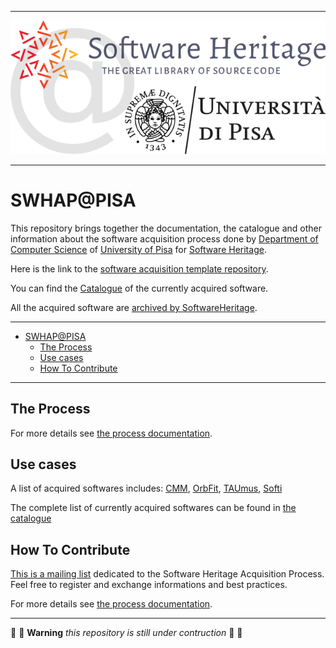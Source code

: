 
---
<p align="center">
  <img src="./SWHAP-PISA-LOGO-HEAD.png" alt="SWHAP@PISA"/>
</p>
<!-- ![SWHAP@PISA](./DOCS_OLD/IMAGES/SWHAP-PISA-LOGO-HEAD.png) -->

---

# SWHAP@PISA

This repository brings together the documentation, the catalogue and other information about the software acquisition process done by [Department of Computer Science](https://di.unipi.it) of [University of Pisa](https://unipi.it) for [Software Heritage](https://www.softwareheritage.org).

Here is the link to the [software acquisition template repository](https://github.com/Unipisa/SWHAP-TEMPLATE).

You can find the [Catalogue](catalogue.md) of the currently acquired software.

All the acquired software are [archived by SoftwareHeritage](https://archive.softwareheritage.org/browse/search/?q=https%3A%2F%2Fgithub.com%2FUnipisa%2F).


---

- [SWHAP@PISA](#swhappisa)
  - [The Process](#the-process)
  - [Use cases](#use-cases)
  - [How To Contribute](#how-to-contribute)



---

## The Process


For more details see [the process documentation](https://github.com/SoftwareHeritage/swhapguide/blob/master/SWHAP%40Pisa.pdf).


## Use cases

A list of acquired softwares includes: [CMM](https://github.com/Unipisa/CMM), [OrbFit](https://github.com/Unipisa/OrbFit), [TAUmus](https://github.com/Unipisa/TAUmus), [Softi](https://github.com/Unipisa/Softi)

The complete list of currently acquired softwares can be found in [the catalogue](./catalogue.md)

## How To Contribute
<!--_Here a brief description of how an acquisition can be done_ -->

[This is a mailing list](https://sympa.inria.fr/sympa/info/swhap) dedicated to the Software Heritage Acquisition Process.
Feel free to register and exchange informations and best practices.

For more details see [the process documentation](https://github.com/SoftwareHeritage/swhapguide/blob/master/SWHAP%40Pisa.pdf).


----------------------------

:construction: :construction_worker: **Warning** _this repository is still under contruction_  :construction_worker: :construction:

